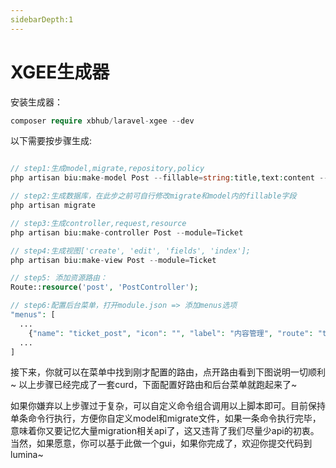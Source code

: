 ```yaml
---
sidebarDepth:1
---
```


# XGEE生成器

安装生成器：

```php
composer require xbhub/laravel-xgee --dev
```

以下需要按步骤生成:
```php

// step1:生成model,migrate,repository,policy
php artisan biu:make-model Post --fillable=string:title,text:content --module=Ticket

// step2:生成数据库，在此步之前可自行修改migrate和model内的fillable字段
php artisan migrate

// step3:生成controller,request,resource
php artisan biu:make-controller Post --module=Ticket

// step4:生成视图['create', 'edit', 'fields', 'index'];
php artisan biu:make-view Post --module=Ticket

// step5: 添加资源路由：
Route::resource('post', 'PostController');

// step6:配置后台菜单，打开module.json => 添加menus选项
"menus": [
  ...
    {"name": "ticket_post", "icon": "", "label": "内容管理", "route": "ticket.post.index"}
  ...
]

```

接下来，你就可以在菜单中找到刚才配置的路由，点开路由看到下图说明一切顺利~
以上步骤已经完成了一套curd，下面配置好路由和后台菜单就跑起来了~

如果你嫌弃以上步骤过于复杂，可以自定义命令组合调用以上脚本即可。目前保持单条命令行执行，方便你自定义model和migrate文件，如果一条命令执行完毕，意味着你又要记忆大量migration相关api了，这又违背了我们尽量少api的初衷。当然，如果愿意，你可以基于此做一个gui，如果你完成了，欢迎你提交代码到lumina~
